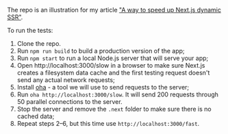The repo is an illustration for my article ["A way to speed up Next.js dynamic SSR"](https://dev.to/pavelkrasnov/a-way-to-speed-up-nextjs-dynamic-ssr-27ga).

To run the tests:

1. Clone the repo.
2. Run `npm run build` to build a production version of the app;
3. Run `npm start` to run a local Node.js server that will serve your app;
4. Open http://localhost:3000/slow in a browser to make sure Next.js creates a filesystem data cache and the first testing request doesn't send any actual network requests;
5. Install [oha](https://github.com/hatoo/oha) - a tool we will use to send requests to the server;
6. Run `oha http://localhost:3000/slow`. It will send 200 requests through 50 parallel connections to the server.
7. Stop the server and remove the `.next` folder to make sure there is no cached data;
8. Repeat steps 2–6, but this time use `http://localhost:3000/fast`.
